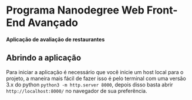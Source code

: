 # Programa Nanodegree Web Front-End Avançado

#### Aplicação de avaliação de restaurantes


## Abrindo a aplicação

Para iniciar a aplicação é necessário que você inicie um host local para o projeto, a maneira mais fácil de fazer isso é pelo terminal com uma versão 3.x do python ``` python3 -m http.server 8000 ```, depois disso basta abrir ``` http://localhost:8000/ ``` no navegador de sua preferência.
